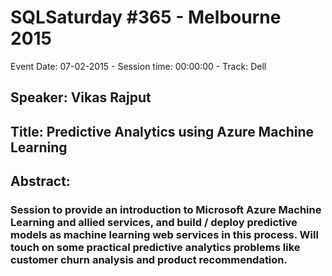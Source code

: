 # SQLSaturday #365 - Melbourne 2015
Event Date: 07-02-2015 - Session time: 00:00:00 - Track: Dell
## Speaker: Vikas Rajput
## Title: Predictive Analytics using Azure Machine Learning 
## Abstract:
### Session to provide an introduction to Microsoft Azure Machine Learning and allied services, and build / deploy predictive models as machine learning web services in this process. Will touch on some practical predictive analytics problems like customer churn analysis and product recommendation.
